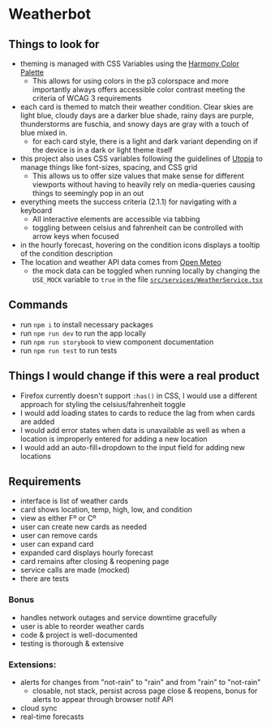 # Weatherbot

## Things to look for

- theming is managed with CSS Variables using the [Harmony Color Palette](https://twitter.com/romanshamin_en/status/1707756732674416806)
  - This allows for using colors in the p3 colorspace and more importantly always offers accessible color contrast meeting the criteria of WCAG 3 requirements
- each card is themed to match their weather condition. Clear skies are light blue, cloudy days are a darker blue shade, rainy days are purple, thunderstorms are fuschia, and snowy days are gray with a touch of blue mixed in.
  - for each card style, there is a light and dark variant depending on if the device is in a dark or light theme itself
- this project also uses CSS variables following the guidelines of [Utopia](http://utopia.fyi) to manage things like font-sizes, spacing, and CSS grid
  - This allows us to offer size values that make sense for different viewports without having to heavily rely on media-queries causing things to seemingly pop in an out
- everything meets the success criteria (2.1.1) for navigating with a keyboard
  - All interactive elements are accessible via tabbing
  - toggling between celsius and fahrenheit can be controlled with arrow keys when focused
- in the hourly forecast, hovering on the condition icons displays a tooltip of the condition description
- The location and weather API data comes from [Open Meteo](https://open-meteo.com)
  - the mock data can be toggled when running locally by changing the `USE_MOCK` variable to `true` in the file [`src/services/WeatherService.tsx`](https://github.com/taurean/weatherbot/blob/main/src/services/WeatherService.tsx)

## Commands

- run `npm i` to install necessary packages
- run `npm run dev` to run the app locally
- run `npm run storybook` to view component documentation
- run `npm run test` to run tests

## Things I would change if this were a real product

- Firefox currently doesn't support `:has()` in CSS, I would use a different approach for styling the celsius/fahrenheit toggle
- I would add loading states to cards to reduce the lag from when cards are added
- I would add error states when data is unavailable as well as when a location is improperly entered for adding a new location
- I would add an auto-fill+dropdown to the input field for adding new locations

## Requirements

- interface is list of weather cards
- card shows location, temp, high, low, and condition
- view as either Fº or Cº
- user can create new cards as needed
- user can remove cards
- user can expand card
- expanded card displays hourly forecast
- card remains after closing & reopening page
- service calls are made (mocked)
- there are tests

### Bonus

- handles network outages and service downtime gracefully
- user is able to reorder weather cards
- code & project is well-documented
- testing is thorough & extensive

### Extensions:

- alerts for changes from "not-rain" to "rain" and from "rain" to "not-rain"
  - closable, not stack, persist across page close & reopens, bonus for alerts to appear through browser notif API
- cloud sync
- real-time forecasts
